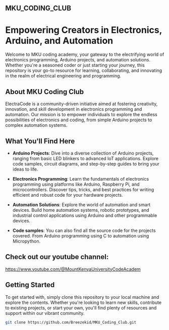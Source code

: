 ## MKU_CODING_CLUB

# Empowering Creators in Electronics, Arduino, and Automation


Welcome to MKU coding academy, your gateway to the electrifying world of electronics programming, Arduino projects, and automation solutions. Whether you're a seasoned coder or just starting your journey, this repository is your go-to resource for learning, collaborating, and innovating in the realm of electrical engineering and programming.

## About MKU Coding Club

ElectraCode is a community-driven initiative aimed at fostering creativity, innovation, and skill development in electronics programming and automation. Our mission is to empower individuals to explore the endless possibilities of electronics and coding, from simple Arduino projects to complex automation systems.

## What You'll Find Here

- **Arduino Projects**: Dive into a diverse collection of Arduino projects, ranging from basic LED blinkers to advanced IoT applications. Explore code samples, circuit diagrams, and step-by-step guides to bring your ideas to life.

- **Electronics Programming**: Learn the fundamentals of electronics programming using platforms like Arduino, Raspberry Pi, and microcontrollers. Discover tips, tricks, and best practices for writing efficient and robust code for your hardware projects.

- **Automation Solutions**: Explore the world of automation and smart devices. Build home automation systems, robotic prototypes, and industrial control applications using Arduino and other programmable devices.

 - **Code samples**: You can also find all the source code for the projects covered. From Arduino programming using C to automation using Micropython.

## Check out our youtube channel:

https://www.youtube.com/@MountKenyaUniversityCodeAcadem

## Getting Started

To get started with, simply clone this repository to your local machine and explore the contents. Whether you're looking to learn new skills, contribute to existing projects, or start your own, you'll find plenty of resources and support within our vibrant community.

```bash
git clone https://github.com/Breezekid/MKU_Coding_Club.git

